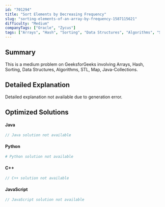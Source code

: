 ```yaml
---
id: "701294"
title: "Sort Elements by Decreasing Frequency"
slug: "sorting-elements-of-an-array-by-frequency-1587115621"
difficulty: "Medium"
companyTags: ["Oracle", "Zycus"]
tags: ["Arrays", "Hash", "Sorting", "Data Structures", "Algorithms", "STL", "Map", "Java-Collections"]
---
```


## Summary

This is a medium problem on GeeksforGeeks involving Arrays, Hash, Sorting, Data Structures, Algorithms, STL, Map, Java-Collections.

## Detailed Explanation

Detailed explanation not available due to generation error.

## Optimized Solutions

#### Java
```java
// Java solution not available
```

#### Python
```python
# Python solution not available
```

#### C++
```cpp
// C++ solution not available
```

#### JavaScript
```javascript
// JavaScript solution not available
```